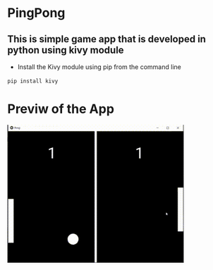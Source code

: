 # PingPong
## This is simple game app that is developed in python using kivy module

- Install the Kivy module using pip from the command line

`pip install kivy`


# Previw of the App
![PingPong](PingPong.gif)


